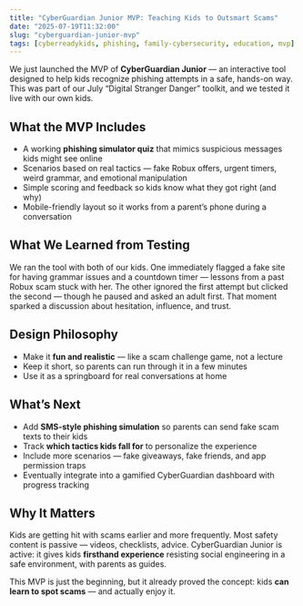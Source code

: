 ```yaml
---
title: "CyberGuardian Junior MVP: Teaching Kids to Outsmart Scams"
date: "2025-07-19T11:32:00"
slug: "cyberguardian-junior-mvp"
tags: [cyberreadykids, phishing, family-cybersecurity, education, mvp]
---
```


<p>We just launched the MVP of <strong>CyberGuardian Junior</strong> — an interactive tool designed to help kids recognize phishing attempts in a safe, hands-on way. This was part of our July “Digital Stranger Danger” toolkit, and we tested it live with our own kids.</p>

<h2>What the MVP Includes</h2>
<ul>
  <li>A working <strong>phishing simulator quiz</strong> that mimics suspicious messages kids might see online</li>
  <li>Scenarios based on real tactics — fake Robux offers, urgent timers, weird grammar, and emotional manipulation</li>
  <li>Simple scoring and feedback so kids know what they got right (and why)</li>
  <li>Mobile-friendly layout so it works from a parent’s phone during a conversation</li>
</ul>

<h2>What We Learned from Testing</h2>
<p>We ran the tool with both of our kids. One immediately flagged a fake site for having grammar issues and a countdown timer — lessons from a past Robux scam stuck with her. The other ignored the first attempt but clicked the second — though he paused and asked an adult first. That moment sparked a discussion about hesitation, influence, and trust.</p>

<h2>Design Philosophy</h2>
<ul>
  <li>Make it <strong>fun and realistic</strong> — like a scam challenge game, not a lecture</li>
  <li>Keep it short, so parents can run through it in a few minutes</li>
  <li>Use it as a springboard for real conversations at home</li>
</ul>

<h2>What’s Next</h2>
<ul>
  <li>Add <strong>SMS-style phishing simulation</strong> so parents can send fake scam texts to their kids</li>
  <li>Track <strong>which tactics kids fall for</strong> to personalize the experience</li>
  <li>Include more scenarios — fake giveaways, fake friends, and app permission traps</li>
  <li>Eventually integrate into a gamified CyberGuardian dashboard with progress tracking</li>
</ul>

<h2>Why It Matters</h2>
<p>Kids are getting hit with scams earlier and more frequently. Most safety content is passive — videos, checklists, advice. CyberGuardian Junior is active: it gives kids <strong>firsthand experience</strong> resisting social engineering in a safe environment, with parents as guides.</p>

<p>This MVP is just the beginning, but it already proved the concept: kids <strong>can learn to spot scams</strong> — and actually enjoy it.</p>
